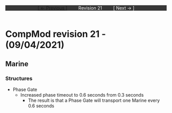 <div style="width:100%;background-color:#373737;color:#FFFFFF;text-align:center">
<div style="display:inline-block;float:left;padding-left:20%">
<a href="revision20">
[ <- Previous ]
</a>
</div>
<div style="display:inline-block;">
Revision 21
</div>
<div style="display:inline-block;float:right;padding-right:20%">
[ Next -> ]
</div>
</div>

<br />

# CompMod revision 21 - (09/04/2021)
## Marine

### Structures
* Phase Gate
  * Increased phase timeout to 0.6 seconds from 0.3 seconds
    *  The result is that a Phase Gate will transport one Marine every 0.6 seconds

<br/>

